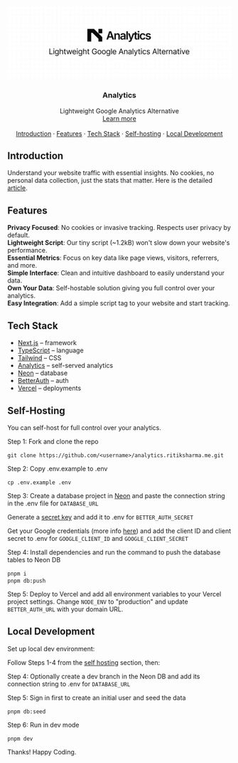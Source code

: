 ![hero](github.png)

<h3 align="center">Analytics</h3>

<p align="center">
  Lightweight Google Analytics Alternative
  <br />
  <a href="https://analytics.ritiksharma.me">Learn more</a>
  <br />
  <br />
  <a href="#introduction">Introduction</a> ·
  <a href="#features">Features</a> ·
  <a href="#tech-stack">Tech Stack</a> ·
  <a href="#self-hosting">Self-hosting</a> ·
  <a href="#local-development">Local Development</a>
</p>

## Introduction

Understand your website traffic with essential insights. No cookies, no personal data collection, just the stats that matter. Here is the detailed [article](https://ritiksharma.me/blog/lightweight-google-analytics-alternative).

## Features

**Privacy Focused**: No cookies or invasive tracking. Respects user privacy by default.<br/>
**Lightweight Script**: Our tiny script (~1.2kB) won't slow down your website's performance.<br/>
**Essential Metrics**: Focus on key data like page views, visitors, referrers, and more.<br/>
**Simple Interface**: Clean and intuitive dashboard to easily understand your data.<br/>
**Own Your Data**: Self-hostable solution giving you full control over your analytics.<br/>
**Easy Integration**: Add a simple script tag to your website and start tracking.<br/>

## Tech Stack

- [Next.js](https://nextjs.org/) – framework
- [TypeScript](https://www.typescriptlang.org/) – language
- [Tailwind](https://tailwindcss.com/) – CSS
- [Analytics](https://analytics.ritiksharma.me/) – self-served analytics
- [Neon](https://neon.tech/) – database
- [BetterAuth](https://www.better-auth.com/) – auth
- [Vercel](https://vercel.com/) – deployments

## Self-Hosting

You can self-host for full control over your analytics.

Step 1: Fork and clone the repo

```
git clone https://github.com/<username>/analytics.ritiksharma.me.git
```

Step 2: Copy .env.example to .env

```
cp .env.example .env
```

Step 3: Create a database project in [Neon](https://neon.tech/) and paste the connection string in the .env file for `DATABASE_URL`

Generate a [secret key](https://www.better-auth.com/docs/installation#set-environment-variables) and add it to .env for `BETTER_AUTH_SECRET`

Get your Google credentials (more info [here](https://www.better-auth.com/docs/authentication/google#get-your-google-credentials)) and add the client ID and client secret to .env for `GOOGLE_CLIENT_ID` and `GOOGLE_CLIENT_SECRET`

Step 4: Install dependencies and run the command to push the database tables to Neon DB

```
pnpm i
pnpm db:push
```

Step 5: Deploy to Vercel and add all environment variables to your Vercel project settings. Change `NODE_ENV` to "production" and update `BETTER_AUTH_URL` with your domain URL.

## Local Development

Set up local dev environment:

Follow Steps 1-4 from the [self hosting](#self-hosting) section, then:

Step 4: Optionally create a dev branch in the Neon DB and add its connection string to .env for `DATABASE_URL`

Step 5: Sign in first to create an initial user and seed the data

```
pnpm db:seed
```

Step 6: Run in dev mode

```
pnpm dev
```

Thanks! Happy Coding.

